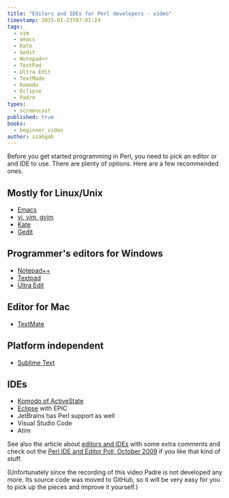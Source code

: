 ```yaml
---
title: "Editors and IDEs for Perl developers - video"
timestamp: 2015-01-23T07:01:24
tags:
  - vim
  - emacs
  - Kate
  - Gedit
  - Notepad++
  - TextPad
  - Ultra Edit
  - TextMade
  - Komodo
  - Eclipse
  - Padre
types:
  - screencast
published: true
books:
  - beginner_video
author: szabgab
---
```



Before you get started programming in Perl, you need to pick an editor or and IDE to use. There are plenty of options.
Here are a few recommended ones.


<slidecast file="beginner-perl/editors" youtube="7mvy8sUcigM" />


## Mostly for Linux/Unix
* [Emacs](http://www.gnu.org/software/emacs/)
* [vi, vim, gvim ](http://www.vim.org/)
* [Kate](http://kate-editor.org/)
* [Gedit](http://projects.gnome.org/gedit/)

## Programmer's editors for Windows
* [Notepad++](http://notepad-plus-plus.org/)
* [Textpad](http://www.textpad.com/)
* [Ultra Edit](http://www.ultraedit.com/)

## Editor for Mac
* [TextMate](http://macromates.com/)

## Platform independent
* [Sublime Text](http://www.sublimetext.com/)

## IDEs
* [Komodo of ActiveState](http://www.activestate.com/)
* [Eclipse](http://www.eclipse.org/) with EPIC
* JetBrains has Perl support as well
* Visual Studio Code
* Atim

See also the article about [editors and IDEs](/perl-editor) with some extra comments
and check out the [Perl IDE and Editor Poll, October 2009](http://perlide.org/poll200910/) if you like that kind of stuff.

(Unfortunately since the recording of this video Padre is not developed any more. Its source code was moved to GitHub,
so it will be very easy for you to pick up the pieces and improve it yourself.)
